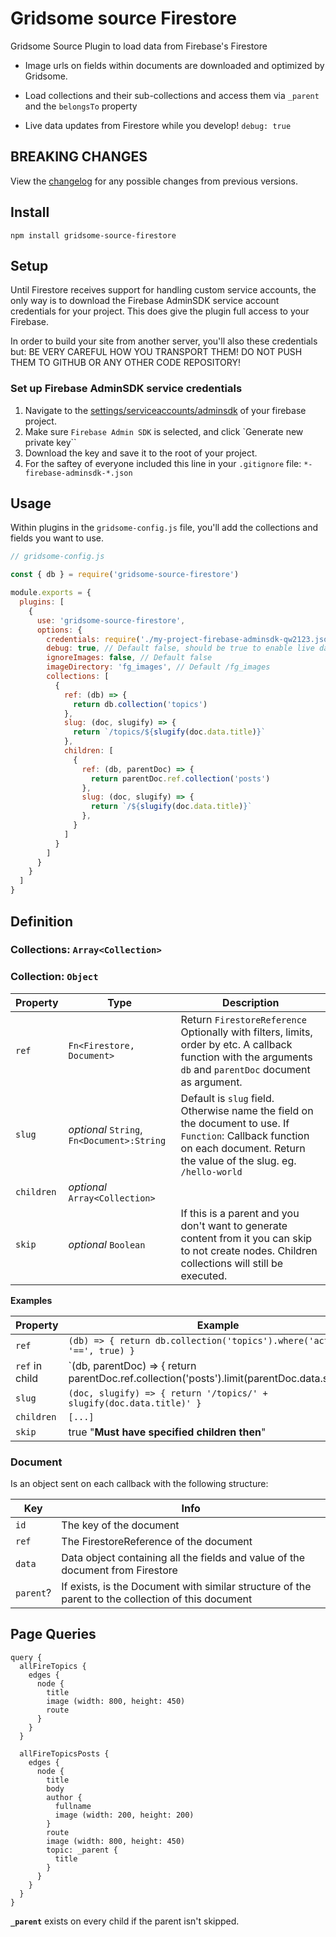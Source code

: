 # Gridsome source Firestore

Gridsome Source Plugin to load data from Firebase's Firestore

  * Image urls on fields within documents are downloaded and optimized by Gridsome.

  * Load collections and their sub-collections and access them via `_parent` and the `belongsTo` property

  * Live data updates from Firestore while you develop! `debug: true`

## BREAKING CHANGES

View the [changelog](https://github.com/u12206050/gridsome-source-firestore/blob/master/CHANGELOG.md) for any possible changes from previous versions.

## Install

  `npm install gridsome-source-firestore`

## Setup

Until Firestore receives support for handling custom service accounts, the only way is to download the Firebase AdminSDK service account credentials for your project. This does give the plugin full access to your Firebase.

In order to build your site from another server, you'll also these credentials but: BE VERY CAREFUL HOW YOU TRANSPORT THEM! DO NOT PUSH THEM TO GITHUB OR ANY OTHER CODE REPOSITORY!

### Set up Firebase AdminSDK service credentials

1. Navigate to the [settings/serviceaccounts/adminsdk](https://console.firebase.google.com/u/0/project/_/settings/serviceaccounts/adminsdk) of your firebase project.
2. Make sure `Firebase Admin SDK` is selected, and click `Generate new private key``
3. Download the key and save it to the root of your project.
4. For the saftey of everyone included this line in your `.gitignore` file: `*-firebase-adminsdk-*.json`

## Usage

Within plugins in the `gridsome-config.js` file, you'll add the collections and fields you want to use.

```javascript:title=gridsome-config.js
// gridsome-config.js

const { db } = require('gridsome-source-firestore')

module.exports = {
  plugins: [
    {
      use: 'gridsome-source-firestore',
      options: {
        credentials: require('./my-project-firebase-adminsdk-qw2123.json'), // Replace with your credentials file you downloaded.
        debug: true, // Default false, should be true to enable live data updates
        ignoreImages: false, // Default false
        imageDirectory: 'fg_images', // Default /fg_images
        collections: [
          {
            ref: (db) => {
              return db.collection('topics')
            },
            slug: (doc, slugify) => {
              return `/topics/${slugify(doc.data.title)}`
            },
            children: [
              {
                ref: (db, parentDoc) => {
                  return parentDoc.ref.collection('posts')
                },
                slug: (doc, slugify) => {
                  return `/${slugify(doc.data.title)}`
                },
              }
            ]
          }
        ]
      }
    }
  ]
}
```

## Definition

### Collections: `Array<Collection>`

### Collection: `Object`

Property | Type | Description
---|---|---
`ref` | `Fn<Firestore, Document>` | Return `FirestoreReference` Optionally with filters, limits, order by etc. A callback function with the arguments `db` and `parentDoc` document as argument.
`slug` | *optional* `String`, `Fn<Document>:String` | Default is `slug` field. Otherwise name the field on the document to use. If `Function`: Callback function on each document. Return the value of the slug. eg. `/hello-world`
`children` | *optional* `Array<Collection>`
`skip` | *optional* `Boolean` | If this is a parent and you don't want to generate content from it you can skip to not create nodes. Children collections will still be executed.

**Examples**

Property | Example
---|---
`ref` | `(db) => { return db.collection('topics').where('active', '==', true) }`
`ref` in child | `(db, parentDoc) => { return parentDoc.ref.collection('posts').limit(parentDoc.data.showLast || 10) }`
`slug` | `(doc, slugify) => { return '/topics/' + slugify(doc.data.title)' }`
`children` | `[...]`
`skip`| true "**Must have specified children then**"

### Document

Is an object sent on each callback with the following structure:

Key | Info
---|---
`id` | The key of the document
`ref` | The FirestoreReference of the document
`data` | Data object containing all the fields and value of the document from Firestore
`parent`? | If exists, is the Document with similar structure of the parent to the collection of this document


## Page Queries

```
query {
  allFireTopics {
    edges {
      node {
        title
        image (width: 800, height: 450)
        route
      }
    }
  }

  allFireTopicsPosts {
    edges {
      node {
        title
        body
        author {
          fullname
          image (width: 200, height: 200)
        }
        route
        image (width: 800, height: 450)
        topic: _parent {
          title
        }
      }
    }
  }
}
```

**`_parent`** exists on every child if the parent isn't skipped.